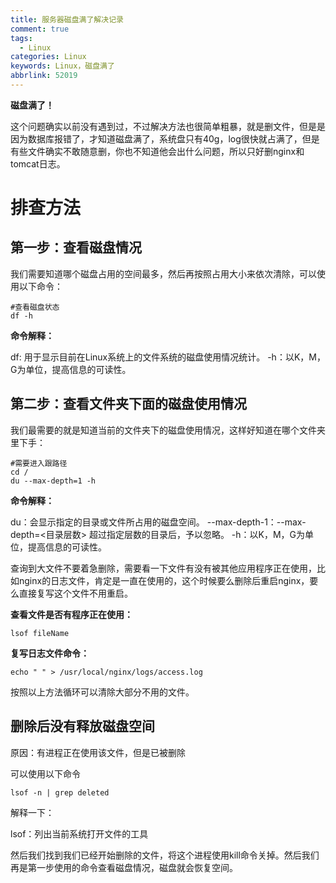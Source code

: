 ```yaml
---
title: 服务器磁盘满了解决记录
comment: true
tags:
  - Linux
categories: Linux
keywords: Linux，磁盘满了
abbrlink: 52019
---
```


**磁盘满了！**

这个问题确实以前没有遇到过，不过解决方法也很简单粗暴，就是删文件，但是是因为数据库报错了，才知道磁盘满了，系统盘只有40g，log很快就占满了，但是有些文件确实不敢随意删，你也不知道他会出什么问题，所以只好删nginx和tomcat日志。
 <!--more-->

# 排查方法

## 第一步：查看磁盘情况

我们需要知道哪个磁盘占用的空间最多，然后再按照占用大小来依次清除，可以使用以下命令：

	#查看磁盘状态
	df -h

**命令解释：**

df: 用于显示目前在Linux系统上的文件系统的磁盘使用情况统计。
-h：以K，M，G为单位，提高信息的可读性。

## 第二步：查看文件夹下面的磁盘使用情况

我们最需要的就是知道当前的文件夹下的磁盘使用情况，这样好知道在哪个文件夹里下手：

	#需要进入跟路径
	cd /
	du --max-depth=1 -h

**命令解释：**

du：会显示指定的目录或文件所占用的磁盘空间。
--max-depth-1：--max-depth=\<目录层数\> 超过指定层数的目录后，予以忽略。
-h：以K，M，G为单位，提高信息的可读性。

查询到大文件不要着急删除，需要看一下文件有没有被其他应用程序正在使用，比如nginx的日志文件，肯定是一直在使用的，这个时候要么删除后重启nginx，要么直接复写这个文件不用重启。

**查看文件是否有程序正在使用：**

	lsof fileName

**复写日志文件命令：**

	echo " " > /usr/local/nginx/logs/access.log

按照以上方法循环可以清除大部分不用的文件。


## 删除后没有释放磁盘空间


原因：有进程正在使用该文件，但是已被删除

可以使用以下命令

	lsof -n | grep deleted

解释一下：

lsof：列出当前系统打开文件的工具

然后我们找到我们已经开始删除的文件，将这个进程使用kill命令关掉。然后我们再是第一步使用的命令查看磁盘情况，磁盘就会恢复空间。









